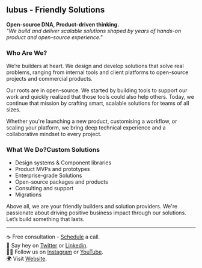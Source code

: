 ## lubus - Friendly Solutions

**Open-source DNA, Product-driven thinking.**<br>
_"We build and deliver scalable solutions shaped by years of hands-on product and open-source experience."_

### Who Are We?
We’re builders at heart. We design and develop solutions that solve real problems, ranging from internal tools and client platforms to open-source projects and commercial products.

Our roots are in open-source. We started by building tools to support our work and quickly realized that those tools could also help others. Today, we continue that mission by crafting smart, scalable solutions for teams of all sizes.

Whether you're launching a new product, customising a workflow, or scaling your platform, we bring deep technical experience and a collaborative mindset to every project.

### What We Do?Custom Solutions
* Design systems & Component libraries
* Product MVPs and prototypes
* Enterprise-grade Solutions
* Open-source packages and products
* Consulting and support
* Migrations

Above all, we are your friendly builders and solution providers. We're passionate about driving positive business impact through our solutions. 
Let’s build something that lasts.
_____
☕️ Free consultation - [Schedule](https://cal.com/lubus/free-consultation) a call.<br>
🙋 Say hey on [Twitter](https://twitter.com/lubusIN?lang=en) or [Linkedin](https://www.linkedin.com/company/lubusIN).<br>
👩‍💻 Follow us on [Instagram](https://www.instagram.com/lubusin/) or [YouTube](https://www.youtube.com/@LubusIn).<br>
🌍 Visit [Website](https://lubus.in/).
